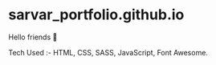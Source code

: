 # sarvar_portfolio.github.io

Hello friends 👋

Tech Used :- HTML, CSS, SASS, JavaScript, Font Awesome.

